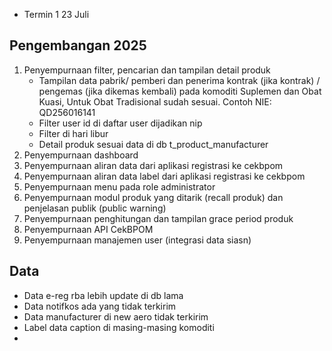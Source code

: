 - Termin 1 23 Juli 
## Pengembangan 2025
1. Penyempurnaan filter, pencarian dan tampilan detail produk 
	-  Tampilan data pabrik/ pemberi dan penerima kontrak (jika kontrak) / pengemas (jika dikemas kembali) pada komoditi Suplemen dan Obat Kuasi, Untuk Obat Tradisional sudah sesuai. Contoh NIE: QD256016141
	- Filter user id di daftar user dijadikan nip
	- Filter di hari libur
	- Detail produk sesuai data di db t_product_manufacturer
2. Penyempurnaan dashboard 
3. Penyempurnaan aliran data dari aplikasi registrasi ke cekbpom 
4. Penyempurnaan aliran data label dari aplikasi registrasi ke cekbpom 
5. Penyempurnaan menu pada role administrator 
6. Penyempurnaan modul produk yang ditarik (recall produk) dan penjelasan publik (public warning)
7. Penyempurnaan penghitungan dan tampilan grace period produk
8. Penyempurnaan API CekBPOM
9. Penyempurnaan manajemen user (integrasi data siasn)
## Data
- Data e-reg rba lebih update di db lama
- Data notifkos ada yang tidak terkirim
- Data manufacturer di new aero tidak terkirim
- Label data caption di masing-masing komoditi
-